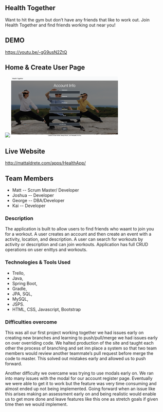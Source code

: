 ## Health Together

Want to hit the gym but don’t have any friends that like to work out.
Join Health Together and find friends working out near you!

## DEMO

https://youtu.be/-gG9usN2ZtQ

## Home & Create User Page

<img src="images/Screen%20Shot%202020-02-28%20at%2010.27.18%20PM.png" height="200">
<img src="images/Screen%20Shot%202020-02-28%20at%2010.27.29%20PM.png" height="200">

## Live Website

http://mattaldrete.com/apps/HealthApp/

## Team Members

- Matt       -- Scrum Master/ Developer
- Joshua     -- Developer
- George     -- DBA/Developer
- Kai        -- Developer

### Description

The application is built to allow users to find friends who waant to join you for a workout.
A user creates an account and then create an event with a activity, location, and description.
A user can search for workouts by activity or description and can join workouts.
Application has full CRUD operations on user enittys and workouts.

### Technologies & Tools Used

* Trello,
* Java,
* Spring Boot,
* Gradle,
* JPA, SQL,
* MySQL,
* JSPS.
* HTML, CSS, Javascript, Bootstrap

### Difficulties overcome

This was all our first project working together we had issues early on creating new branches and learning to push/pull/merge we had issues early on over overriding code. We halted production of the site and taught each other the process of branching and set inn place a system so that two team members would review another teammate’s pull request before merge the code to master. This solved out mistakes early and allowed us to push forward.

Another difficulty we overcame was trying to use modals early on. We ran into many issues with the modal for our account register page. Eventually we were able to get it to work but the feature was very time consuming and almost ended up not being implemented. Going forward when an issue like this arises making an assessment early on and being realistic would enable us to get more done and leave features like this one as stretch goals if given time then we would implement.

